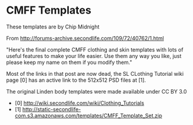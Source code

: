 # CMFF Templates

These templates are by Chip Midnight

From http://forums-archive.secondlife.com/109/72/40762/1.html

"Here's the final complete CMFF clothing and skin templates with lots of
useful features to make your life easier. Use them any way you like, just
please keep my name on them if you modify them."

Most of the links in that post are now dead, the SL CLothing Tutorial wiki
page [0] has an active link to the 512x512 PSD files at [1].

The original Linden body templates were made available under CC BY 3.0

* [0] http://wiki.secondlife.com/wiki/Clothing_Tutorials
* [1] http://static-secondlife-com.s3.amazonaws.com/templates/CMFF_Template_Set.zip
